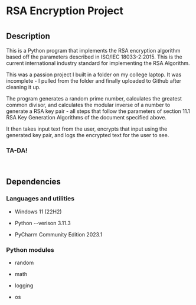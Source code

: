 <h1>RSA Encryption Project<h1>

<h2>Description</h2>

This is a Python program that implements the RSA encryption algorithm based off the parameters described in ISO/IEC 18033-2:2015. This is the current international industry standard for implementing the RSA Algorithm. 

This was a passion project I built in a folder on my college laptop. It was incomplete - I pulled from the folder and finally uploaded to Github after cleaning it up. 

The program generates a random prime number, calculates the greatest common divisor, and calculates the modular inverse of a number to generate a RSA key pair - all steps that follow the parameters of section 11.1 RSA Key Generation Algorithms of the document specified above. 

It then takes input text from the user, encrypts that input using the generated key pair, and logs the encrypted text for the user to see. 

<h3>TA-DA!</h3>

<br />
  
<h2>Dependencies</h2>

  <h3>Languages and utilities</h3>  
  
  - Windows 11 (22H2)
  
  - Python --verison 3.11.3
  
  - PyCharm Community Edition 2023.1

  <h3>Python modules</h3>
  
  - random
  
  - math
  
  - logging
  
  - os

<br />


  
  
